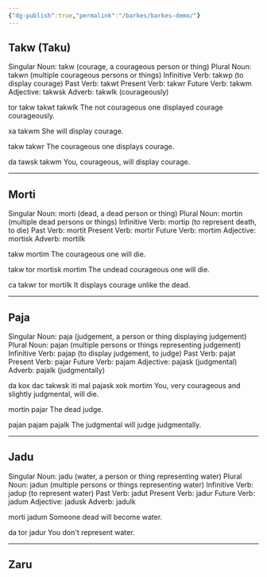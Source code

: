 ```yaml
---
{"dg-publish":true,"permalink":"/barkes/barkes-demo/"}
---
```


## Takw (Taku)
Singular Noun: takw (courage, a courageous person or thing)
Plural Noun: takwn (multiple courageous persons or things)
Infinitive Verb: takwp (to display courage)
Past Verb: takwt
Present Verb: takwr
Future Verb: takwm
Adjective: takwsk
Adverb: takwlk (courageously)

tor takw takwt takwlk
The not courageous one displayed courage courageously.

xa takwm
She will display courage.

takw takwr
The courageous one displays courage.

da tawsk takwm
You, courageous, will display courage.

------
## Morti
Singular Noun: morti (dead, a dead person or thing)
Plural Noun: mortin (multiple dead persons or things)
Infinitive Verb: mortip (to represent death, to die)
Past Verb: mortit
Present Verb: mortir
Future Verb: mortim
Adjective: mortisk
Adverb: mortilk

takw mortim
The courageous one will die.

takw tor mortisk mortim
The undead courageous one will die.

ca takwr tor mortilk
It displays courage unlike the dead.

---
## Paja
Singular Noun: paja (judgement, a person or thing displaying judgement)
Plural Noun: pajan (multiple persons or things representing judgement)
Infinitive Verb: pajap (to display judgement, to judge)
Past Verb: pajat
Present Verb: pajar
Future Verb: pajam
Adjective: pajask (judgmental)
Adverb: pajalk (judgmentally)

da kox dac takwsk iti mal pajask xok mortim
You, very courageous and slightly judgmental, will die.

mortin pajar
The dead judge.

pajan pajam pajalk
The judgmental will judge judgmentally.

----
## Jadu
Singular Noun: jadu (water, a person or thing representing water)
Plural Noun: jadun (multiple persons or things representing water)
Infinitive Verb: jadup (to represent water)
Past Verb: jadut
Present Verb: jadur
Future Verb: jadum
Adjective: jadusk
Adverb: jadulk

morti jadum
Someone dead will become water.

da tor jadur
You don't represent water.



---
## Zaru

